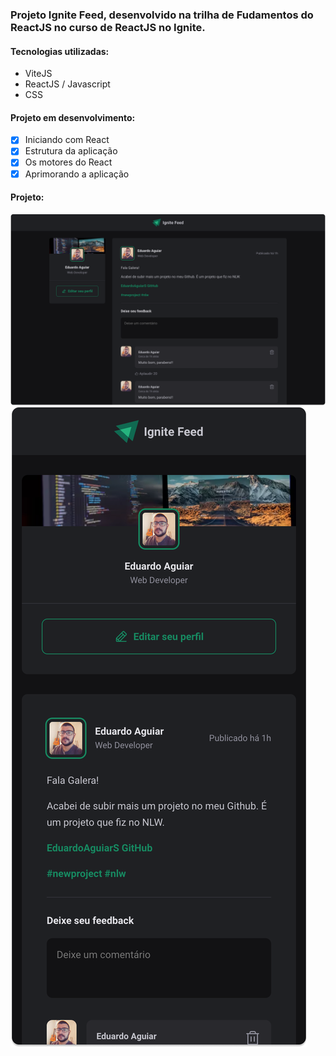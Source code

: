 ### Projeto Ignite Feed, desenvolvido na trilha de Fudamentos do ReactJS no curso de ReactJS no Ignite.

#### Tecnologias utilizadas:

- ViteJS
- ReactJS / Javascript
- CSS

#### Projeto em desenvolvimento:

- [x] Iniciando com React
- [x] Estrutura da aplicação
- [x] Os motores do React
- [x] Aprimorando a aplicação

#### Projeto:

![img](./public/readme/desktop.png)
![img](public/readme/mobile.png)
